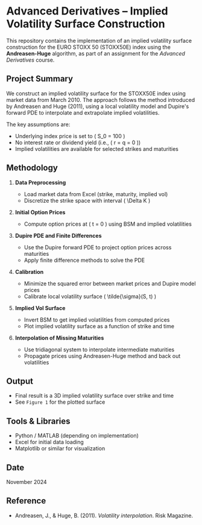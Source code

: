 # Advanced Derivatives – Implied Volatility Surface Construction

This repository contains the implementation of an implied volatility surface construction for the EURO STOXX 50 (STOXX50E) index using the **Andreasen-Huge** algorithm, as part of an assignment for the *Advanced Derivatives* course.

## Project Summary

We construct an implied volatility surface for the STOXX50E index using market data from March 2010. The approach follows the method introduced by Andreasen and Huge (2011), using a local volatility model and Dupire's forward PDE to interpolate and extrapolate implied volatilities.

The key assumptions are:
- Underlying index price is set to \( S_0 = 100 \)
- No interest rate or dividend yield (i.e., \( r = q = 0 \))
- Implied volatilities are available for selected strikes and maturities

##  Methodology

1. **Data Preprocessing**
   - Load market data from Excel (strike, maturity, implied vol)
   - Discretize the strike space with interval \( \Delta K \)

2. **Initial Option Prices**
   - Compute option prices at \( t = 0 \) using BSM and implied volatilities

3. **Dupire PDE and Finite Differences**
   - Use the Dupire forward PDE to project option prices across maturities
   - Apply finite difference methods to solve the PDE

4. **Calibration**
   - Minimize the squared error between market prices and Dupire model prices
   - Calibrate local volatility surface \( \tilde{\sigma}(S, t) \)

5. **Implied Vol Surface**
   - Invert BSM to get implied volatilities from computed prices
   - Plot implied volatility surface as a function of strike and time

6. **Interpolation of Missing Maturities**
   - Use tridiagonal system to interpolate intermediate maturities
   - Propagate prices using Andreasen-Huge method and back out volatilities

## Output

- Final result is a 3D implied volatility surface over strike and time
- See `Figure 1` for the plotted surface

##  Tools & Libraries

- Python / MATLAB (depending on implementation)
- Excel for initial data loading
- Matplotlib or similar for visualization


##  Date

November 2024

##  Reference

- Andreasen, J., & Huge, B. (2011). *Volatility interpolation*. Risk Magazine.
